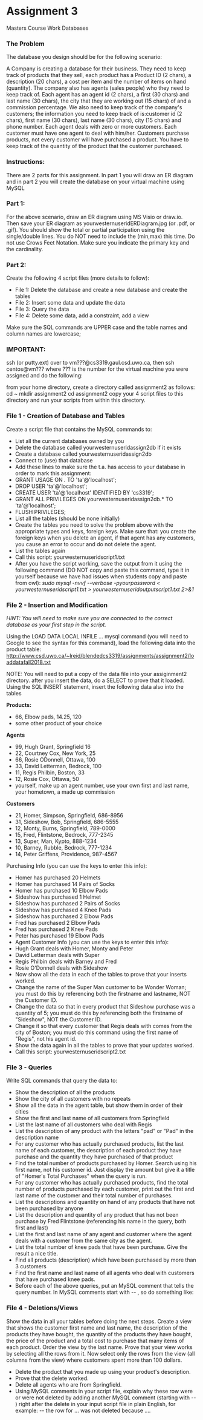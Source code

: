 # Assignment 3 

Masters Course Work Databases

### The Problem

The database you design should be for the following scenario:  

A Company is creating a database for their business. They need to keep track of products that they sell, each product has a Product ID (2 chars), a description (20 chars), a cost per item and the number of items on hand (quantity). The company also has agents (sales people) who they need to keep track of. Each agent has an agent id (2 chars),  a first (30 chars) and last name (30 chars), the city that they are working out (15 chars) of and a commission percentage. We also need to keep track of the company's customers; the information you need to keep track of is:customer id (2 chars),  first name (30 chars), last name (30 chars),  city  (15 chars) and phone number.  Each agent deals with zero or more customers. Each customer must have one agent to deal with him/her. Customers purchase products, not every customer will have purchased a product. You have to keep track of the quantity of the product that the customer purchased.

 

### Instructions:

There are 2 parts for this assignment. In part 1 you will draw an ER diagram and in part 2 you will create the database on your virtual machine using MySQL

### Part 1:

For the above scenario, draw an ER diagram using MS Visio or draw.io.   Then save your ER diagram as yourwesternuseridERDiagram.jpg (or .pdf, or .gif). You should show the total or partial participation using the single/double lines. You do NOT need to include the (min,max) this time. Do not use Crows Feet Notation.  Make sure you indicate the primary key and the cardinality. 

### Part 2:

Create the following 4 script files (more details to follow):

+ File 1: Delete the database and create a new database  and create the tables
+ File 2: Insert some data and update the data
+ File 3: Query the data
+ File 4: Delete some data, add a constraint, add a view

Make sure the SQL commands are UPPER case and the table names and column names are lowercase;

### IMPORTANT:
ssh (or putty.ext) over to vm???@cs3319.gaul.csd.uwo.ca, then ssh centos@vm??? where ??? is the number for the virtual machine you were assigned and do the following:

from your home directory, create a directory called assignment2 as follows:
cd ~
mkdir assignment2
cd assignment2
copy your 4 script files to this directory and run your scripts from within this directory. 
 

### File 1 - Creation of Database and Tables

Create a script file that contains the MySQL commands to:

+ List all the current databases owned by you
+ Delete the database called yourwesternuseridassign2db if it exists
+ Create a database called yourwesternuseridassign2db
+ Connect to (use) that database
+ Add these lines to make sure the t.a. has access to your database in order to mark this assignment:
+ GRANT USAGE ON *.* TO 'ta'@'localhost';
+ DROP USER 'ta'@'localhost';
+ CREATE USER 'ta'@'localhost' IDENTIFIED BY 'cs3319';
+ GRANT ALL PRIVILEGES ON yourwesternuseridassign2db.* TO 'ta'@'localhost';
+ FLUSH PRIVILEGES;
+ List all the tables (should be none initially)
+ Create the tables you need to solve the problem above with the appropriate types and keys, foreign keys.  Make sure that:
you create the foreign keys
when you delete an agent, if that agent has any customers,  you cause an error to occur and do not delete the agent. 
+ List the tables again
+ Call this script: yourwesternuseridscript1.txt
+ After you have the script working, save the output from it using the following command (DO NOT copy and paste this command, type it in yourself because we have had issues when students copy and paste from owl): *sudo mysql -nvvf --verbose -pyourpassword < yourwesternuseridscript1.txt  > yourwesternuseridoutputscript1.txt 2>&1*


### File 2 - Insertion and Modification

*HINT: You will need to make sure you are connected to the correct database as your first step in the script.*

Using the LOAD DATA LOCAL INFILE ... mysql command (you will need to Google to see the syntax for this command), load the following data into the product table:   http://www.csd.uwo.ca/~lreid/blendedcs3319/assignments/assignment2/loaddatafall2018.txt 

NOTE: You will need to put a copy of the data file into your assiginment2 directory. 
after you insert the data, do a SELECT to prove that it loaded. 
Using the SQL INSERT statement, insert the following data also into the tables

**Products:**
+ 66,  Elbow pads, 14.25, 120
+ some other product of your choice

**Agents**
+ 99, Hugh Grant, Springfield 16
+ 22, Courtney Cox, New York, 25
+ 66, Rosie ODonnell, Ottawa, 100
+ 33, David Letterman, Bedrock, 100
+ 11, Regis Philbin,  Boston, 33
+ 12, Rosie Cox,  Ottawa, 50
+ yourself, make up an agent number, use your own first and last name, your hometown, a made up commission

**Customers**

+ 21, Homer, Simpson, Springfield, 686-8956
+ 31, Sideshow, Bob, Springfield, 686-5555
+ 12, Monty, Burns, Springfield, 789-0000
+ 15, Fred, Flintstone, Bedrock, 777-2345
+ 13, Super, Man, Kypto, 888-1234
+ 10, Barney, Rubble, Bedrock, 777-1234
+ 14, Peter Griffens, Providence, 987-4567

Purchasing Info (you can use the keys to enter this info):

+ Homer has purchased 20 Helmets
+ Homer has purchased 14 Pairs of Socks
+ Homer has purchased 10 Elbow Pads
+ Sideshow has purchased 1 Helmet
+ Sideshow has purchased 2 Pairs of Socks
+ Sideshow has purchased 4 Knee Pads
+ Sideshow has purchased 2 Elbow Pads
+ Fred has purchased 2 Elbow Pads
+ Fred has purchased 2 Knee Pads
+ Peter has purchased 19 Elbow Pads
+ Agent Customer Info (you can use the keys to enter this info):
+ Hugh Grant deals with Homer, Monty and Peter
+ David Letterman deals with Super
+ Regis Philbin deals with Barney and Fred
+ Rosie O'Donnell deals with Sideshow
+ Now show all the data in each of the tables to prove that your inserts worked.
+ Change the name of the Super Man customer to be Wonder Woman; you must do this by referencing both the firstname and lastname, NOT the Customer ID. 
+ Change the data so that in every product that Sideshow purchase was a quantity of 5; you must do this by referencing both the firstname of "Sideshow", NOT the Customer ID. 
+ Change it so that every customer that Regis deals with comes from the city of Boston; you must do this command using the first name of "Regis", not his agent id. 
+ Show the data again in all the tables to prove that your updates worked. 
+ Call this script: yourwesternuseridscript2.txt

### File 3 - Queries

Write SQL commands that query the data to:

+ Show the description of all the products
+ Show the city of all customers with no repeats
+ Show all the data in the agent table, but show them in order of their cities
+ Show the first and last name of all customers from Springfield
+ List the last name of all customers who deal with Regis
+ List the description of any product with the letters "pad" or "Pad" in the description name
+ For any customer who has actually purchased products, list the last name of each customer, the description of each product they have purchase and the quantity they have purchased of that product
+ Find the total number of products purchased by Homer. Search using his first name, not his customer id.  Just display the amount but give it a title of "Homer's Total Purchases" when the query is run. 
+ For any customer who has actually purchased products, find the total number of products purchased by each customer, print out the first and last name of the customer and their total number of  purchases.
+ List the descriptions and quantity on hand of any products that have not been purchased by anyone
+ List the description and quantity of any product that has not been purchase by Fred Flintstone (referencing his name in the query, both first and last)
+ List the first and last name of any agent and customer where the agent deals with a customer from the same city as the agent.
+ List the total number of knee pads that have been purchase. Give the result a nice title. 
+ Find all products  (description) which have been purchased by more than 3 customers 
+ Find the first name and last name of all agents who deal with customers that have purchased knee pads.
+ Before each of the above queries, put an MySQL  comment that tells the query number. In MySQL comments start with -- , so do something like:


### File 4 - Deletions/Views

Show the data in all your tables before doing the next steps.
Create a view that shows the customer first name and last name, the description of the products they have bought, the quantity of the products they have bought, the price of the product and a total cost to purchase that many items of each product. Order the view by the last name. 
Prove that your view works by selecting all the rows from it. 
Now select only the rows from the view (all columns from the view) where customers spent more than 100 dollars. 

+ Delete the product that you made up using your product's description.
+ Prove that the delete worked.
+ Delete all agents who are from Springfield.  
+ Using MySQL comments in your script file, explain why these row were or were not deleted by adding another MySQL comment (starting with -- ) right after the delete in your input script file in plain English, for example:
--  the row for ... was not deleted because ....

